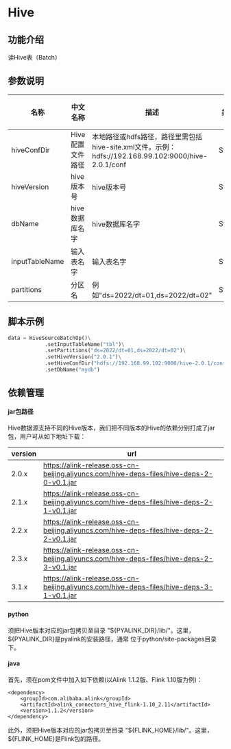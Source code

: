 # Hive

## 功能介绍
读Hive表（Batch）


## 参数说明

<!-- This is the start of auto-generated parameter info -->
<!-- DO NOT EDIT THIS PART!!! -->
| 名称 | 中文名称 | 描述 | 类型 | 是否必须？ | 默认值 |
| --- | --- | --- | --- | --- | --- |
| hiveConfDir | Hive配置文件路径 | 本地路径或hdfs路径，路径里需包括hive-site.xml文件。示例：hdfs://192.168.99.102:9000/hive-2.0.1/conf | String | ✓ |  |
| hiveVersion | hive版本号 | hive版本号 | String | ✓ |  |
| dbName | hive数据库名字 | hive数据库名字 | String | ✓ |  |
| inputTableName | 输入表名字 | 输入表名字 | String | ✓ |  |
| partitions | 分区名 | 例如"ds=2022/dt=01,ds=2022/dt=02" | String |  |  |
<!-- This is the end of auto-generated parameter info -->


## 脚本示例
```python
data = HiveSourceBatchOp()\
            .setInputTableName("tbl")\
            .setPartitions("ds=2022/dt=01,ds=2022/dt=02")\
            .setHiveVersion("2.0.1")\
            .setHiveConfDir("hdfs://192.168.99.102:9000/hive-2.0.1/conf")\
            .setDbName("mydb")
```

## 依赖管理

#### jar包路径
Hive数据源支持不同的Hive版本，我们把不同版本的Hive的依赖分别打成了jar包，用户可从如下地址下载：

| version | url |
| ---- | ---- |
| 2.0.x | https://alink-release.oss-cn-beijing.aliyuncs.com/hive-deps-files/hive-deps-2-0-v0.1.jar |
| 2.1.x | https://alink-release.oss-cn-beijing.aliyuncs.com/hive-deps-files/hive-deps-2-1-v0.1.jar |
| 2.2.x | https://alink-release.oss-cn-beijing.aliyuncs.com/hive-deps-files/hive-deps-2-2-v0.1.jar |
| 2.3.x | https://alink-release.oss-cn-beijing.aliyuncs.com/hive-deps-files/hive-deps-2-3-v0.1.jar |
| 3.1.x | https://alink-release.oss-cn-beijing.aliyuncs.com/hive-deps-files/hive-deps-3-1-v0.1.jar |


#### python

须把Hive版本对应的jar包拷贝至目录 "${PYALINK_DIR}/lib/"。这里，${PYALINK_DIR}是pyalink的安装路径，通常
位于python/site-packages目录下。


#### java

首先，须在pom文件中加入如下依赖(以Alink 1.1.2版、Flink 1.10版为例)：
```
<dependency>
    <groupId>com.alibaba.alink</groupId>
    <artifactId>alink_connectors_hive_flink-1.10_2.11</artifactId>
    <version>1.1.2</version>
</dependency>
```

此外，须把Hive版本对应的jar包拷贝至目录 "${FLINK_HOME}/lib/"。这里，${FLINK_HOME}是Flink包的路径。